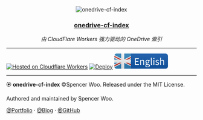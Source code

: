 
<div align="center">
  <image src="assets/onedrive-cf-index.png" alt="onedrive-cf-index" width="150px" />
  <h3><a href="https://storage.spencerwoo.com">onedrive-cf-index</a></h3>
  <em>由 CloudFlare Workers 强力驱动的 OneDrive 索引</em>
</div>

---

[![Hosted on Cloudflare Workers](https://img.shields.io/badge/Hosted%20on-CF%20Workers-f38020?logo=cloudflare&logoColor=f38020&labelColor=282d33)](https://storage.spencerwoo.com/)
[![Deploy](https://github.com/spencerwooo/onedrive-cf-index/workflows/Deploy/badge.svg)](https://github.com/spencerwooo/onedrive-cf-index/actions?query=workflow%3ADeploy)
[![README-CN](assets/english.svg)](./README.md)

---

🏵 **onedrive-cf-index** ©Spencer Woo. Released under the MIT License.

Authored and maintained by Spencer Woo.

[@Portfolio](https://spencerwoo.com/) · [@Blog](https://blog.spencerwoo.com/) · [@GitHub](https://github.com/spencerwooo)
